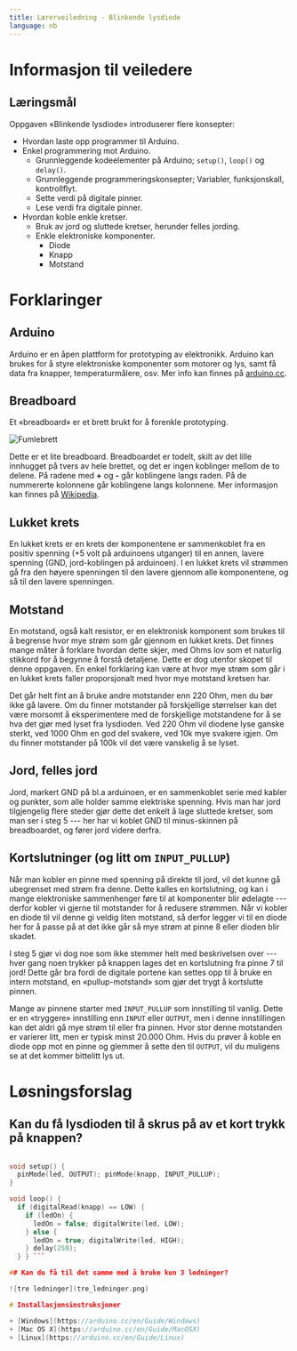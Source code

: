 ```yaml
---
title: Lærerveiledning - Blinkende lysdiode
language: nb
---
```



# Informasjon til veiledere


## Læringsmål

Oppgaven «Blinkende lysdiode» introduserer flere konsepter:

+ Hvordan laste opp programmer til Arduino.
+ Enkel programmering mot Arduino.
  + Grunnleggende kodeelementer på Arduino; ``setup()``, ``loop()`` og
  ``delay()``.
  + Grunnleggende programmeringskonsepter; Variabler, funksjonskall,
    kontrollflyt.
  + Sette verdi på digitale pinner.
  + Lese verdi fra digitale pinner.
+ Hvordan koble enkle kretser.
  + Bruk av jord og sluttede kretser, herunder felles jording.
  + Enkle elektroniske komponenter.
    + Diode
    + Knapp
    + Motstand


# Forklaringer

## Arduino

Arduino er en åpen plattform for prototyping av elektronikk. Arduino kan brukes
for å styre elektroniske komponenter som motorer og lys, samt få data fra
knapper, temperaturmålere, osv. Mer info kan finnes på
[arduino.cc](https://www.arduino.cc/en/Guide/Introduction).

## Breadboard

Et «breadboard» er et brett brukt for å forenkle prototyping.

![Fumlebrett](breadboard.png)

Dette er et lite breadboard. Breadboardet er todelt, skilt av det lille
innhugget på tvers av hele brettet, og det er ingen koblinger mellom de to
delene. På radene med **+** og **-** går koblingene langs raden. På de
nummererte kolonnene går koblingene langs kolonnene. Mer informasjon kan finnes
på [Wikipedia](https://en.wikipedia.org/wiki/Breadboard).

## Lukket krets

En lukket krets er en krets der komponentene er sammenkoblet fra en positiv
spenning (+5 volt på arduinoens utganger) til en annen, lavere spenning (GND,
jord-koblingen på arduinoen). I en lukket krets vil strømmen gå fra den høyere
spenningen til den lavere gjennom alle komponentene, og så til den lavere
spenningen.

## Motstand

En motstand, også kalt resistor, er en elektronisk komponent som brukes til å
begrense hvor mye strøm som går gjennom en lukket krets. Det finnes mange måter
å forklare hvordan dette skjer, med Ohms lov som et naturlig stikkord for å
begynne å forstå detaljene. Dette er dog utenfor skopet til denne oppgaven. En
enkel forklaring kan være at hvor mye strøm som går i en lukket krets faller
proporsjonalt med hvor mye motstand kretsen har.

Det går helt fint an å bruke andre motstander enn 220 Ohm, men du bør ikke gå
lavere. Om du finner motstander på forskjellige størrelser kan det være morsomt
å eksperimentere med de forskjellige motstandene for å se hva det gjør med lyset
fra lysdioden. Ved 220 Ohm vil diodene lyse ganske sterkt, ved 1000 Ohm en god
del svakere, ved 10k mye svakere igjen. Om du finner motstander på 100k vil det
være vanskelig å se lyset.

## Jord, felles jord

Jord, markert GND på bl.a arduinoen, er en sammenkoblet serie med kabler og
punkter, som alle holder samme elektriske spenning. Hvis man har jord
tilgjengelig flere steder gjør dette det enkelt å lage sluttede kretser, som man
ser i steg 5 --- her har vi koblet GND til minus-skinnen på breadboardet, og
fører jord videre derfra.

## Kortslutninger (og litt om `INPUT_PULLUP`)

Når man kobler en pinne med spenning på direkte til jord, vil det kunne gå
ubegrenset med strøm fra denne. Dette kalles en kortslutning, og kan i mange
elektroniske sammenhenger føre til at komponenter blir ødelagte --- derfor
kobler vi gjerne til motstander for å redusere strømmen. Når vi kobler en diode
til vil denne gi veldig liten motstand, så derfor legger vi til en diode her for
å passe på at det ikke går så mye strøm at pinne 8 eller dioden blir skadet.

I steg 5 gjør vi dog noe som ikke stemmer helt med beskrivelsen over --- hver
gang noen trykker på knappen lages det en kortslutning fra pinne 7 til jord!
Dette går bra fordi de digitale portene kan settes opp til å bruke en intern
motstand, en «pullup-motstand» som gjør det trygt å kortslutte pinnen.

Mange av pinnene starter med `INPUT_PULLUP` som innstilling til vanlig. Dette er
en «tryggere» innstilling enn `INPUT` eller `OUTPUT`, men i denne innstillingen
kan det aldri gå mye strøm til eller fra pinnen. Hvor stor denne motstanden er
varierer litt, men er typisk minst 20.000 Ohm. Hvis du prøver å koble en diode
opp mot en pinne og glemmer å sette den til `OUTPUT`, vil du muligens se at det
kommer bittelitt lys ut.


# Løsningsforslag

## Kan du få lysdioden til å skrus på av et kort trykk på knappen?

```cpp int led = 8; int knapp = 7; bool ledOn = false;

void setup() {
  pinMode(led, OUTPUT); pinMode(knapp, INPUT_PULLUP);
}

void loop() {
  if (digitalRead(knapp) == LOW) {
    if (ledOn) {
      ledOn = false; digitalWrite(led, LOW);
    } else {
      ledOn = true; digitalWrite(led, HIGH);
    } delay(250);
  } } ```

## Kan du få til det samme med å bruke kun 3 ledninger?

![tre ledninger](tre_ledninger.png)

# Installasjonsinstruksjoner

+ [Windows](https://arduino.cc/en/Guide/Windows)
+ [Mac OS X](https://arduino.cc/en/Guide/MacOSX)
+ [Linux](https://arduino.cc/en/Guide/Linux)
